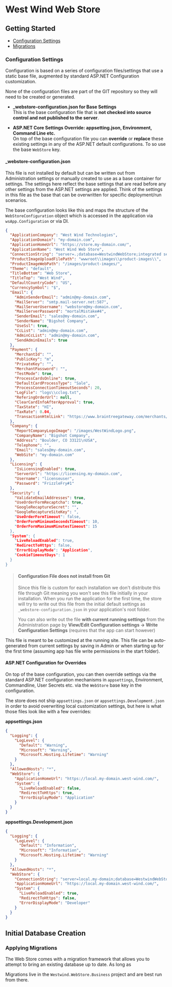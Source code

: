 # West Wind Web Store 

## Getting Started

* [Configuration Settings](#configuration-settings)
* [Migrations](#applying-migrations)





### Configuration Settings
Configuration is based on a series of configuration files/settings that use a static base file, augmented by standard ASP.NET Configuration customization.

None of the configuration files are part of the GIT repository so they will need to be created or generated.

* **_webstore-configuration.json for Base Settings**  
This is the base configuration file that is **not checked into source control and not published to the server**. 

* **ASP.NET Core Settings Override: appsetting.json, Environment, Command Line etc.**  
On top of the base configuration file you can **override** or **replace** these existing settings in any of the ASP.NET default configurations. To so use the base `WebStore` key. 


#### _webstore-configuration.json
This file is not installed by default but can be written out from Administration settings or manually created to use as a base container for settings. The settings here reflect the base settings that are read before any other settings from the ASP.NET settings are applied. Think of the settings in this file as the base that can be overwritten for specific deployment/run scenarios.

The base configuration looks like this and maps the structure of the `WebStoreConfiguration` object which is accessed in the application via `wsApp.Configuration`  or via DI.

```json
{
  "ApplicationCompany": "West Wind Technologies",
  "ApplicationDomain": "my-domain.com",
  "ApplicationHomeUrl": "https://store.my-domain.com/",
  "ApplicationName": "West Wind Web Store",
  "ConnectionString": "server=.;database=WestwindWebStore;integrated security=yes;encrypt=false;",
  "ProductImageUploadFilePath": "wwwroot\\images\\product-images\\",
  "ProductImageWebPath": "/images/product-images/",
  "Theme": "default",
  "TitleBottom": "Web Store",
  "TitleTop": "West Wind",
  "DefaultCountryCode": "US",
  "CurrencySymbol": "$",
  "Email": {
    "AdminSenderEmail": "admin@my-domain.com",
    "MailServer": "smtp.mail-server.net:587",
    "MailServerUsername": "webstore@my-domain.com",
    "MailServerPassword": "mortalMistake#4",
    "SenderEmail": "sales@my-domain.com",
    "SenderName": "Bigshot Company",
    "UseSsl": true,
    "CcList": "admin@my-domain.com",
    "AdminCcList": "admin@my-domain.com",
    "SendAdminEmails": true
  },
  "Payment": {
    "MerchantId": "",
    "PublicKey": "m",
    "PrivateKey": "",
    "MerchantPassword": "",
    "TestMode": true,
    "ProcessCardsOnline": true,
    "DefaultCardProcessType": "Sale",
    "ProcessConnectionTimeoutSeconds": 20,
    "LogFile": "logs\\cclog.txt",
    "ReferingOrderUrl": null,
    "ClearCardInfoAfterApproval": true,
    "TaxState": "HI",
    "TaxRate": 0.04,
    "TransactionHtmlLink": "https://www.braintreegateway.com/merchants/{1}/transactions/{0}"
  },
  "Company": {
    "ReportCompanyLogoImage": "/images/WestWindLogo.png",
    "CompanyName": "Bigshot Company",
    "Address": "Boulder, CO 33121\nUSA",
    "Telephone": "",
    "Email": "sales@my-domain.com",
    "WebSite": "my-domain.com"
  },
  "Licensing": {
    "IsLicensingEnabled": true,
    "ServerUrl": "https://licensing.my-domain.com",
    "Username": "licenseuser",
    "Password": "FrizzleFry#1"
  },
  "Security": {
    "ValidateEmailAddresses": true,
    "UseOrderFormRecaptcha": true,
    "GoogleRecaptureSecret": "",
    "GoogleRecaptureSiteKey": ",
    "UseOrderFormTimeout": false,
    "OrderFormMinimumSecondsTimeout": 10,
    "OrderFormMaximumMinutesTimeout": 15
  },
  "System": {
    "LiveReloadEnabled": true,
    "RedirectToHttps": false,
    "ErrorDisplayMode": "Application",
    "CookieTimeoutDays": 1
  }
}
```

> #### Configuration File does not install from Git
> Since this file is custom for each installation we don't distribute this file through Git meaning you won't see this file initially in your installation. When you run the application for the first time, the store will try to write out this file from the initial default settings as `_webstore-configuration.json` in your application's root folder.
>
> You can also write out the file **with current running settings** from the Administration page by **View/Edit Configuration settings -> Write Configuration Settings** (requires that the app can start however)


This file is meant to be customized at the running site. This file can be auto-generated from current settings by saving in Admin or when starting up for the first time (assuming app has file write permissions in the start folder).

#### ASP.NET Configuration for Overrides
On top of the base configuration, you can then override settings via the standard ASP.NET configuration mechanisms in `appsettings`, Environment, Commandline, User Secrets etc. via the `WebStore` base key in the configuration.

The store does not ship `appsettings.json` or `appsettings.Development.json` in order to avoid overwriting local customization settings, but here is what those files look like with a few overrides:


**appsettings.json**

```json
{
  "Logging": {
    "LogLevel": {
      "Default": "Warning",
      "Microsoft": "Warning",
      "Microsoft.Hosting.Lifetime": "Warning"
    }
  },
  "AllowedHosts": "*",
  "WebStore": {
    "ApplicationHomeUrl": "https://local.my-domain.west-wind.com/",
    "System": {
      "LiveReloadEnabled": false,
      "RedirectToHttps": true,
      "ErrorDisplayMode": "Application"
    }
  }
}
```

**appsettings.Development.json**

```json
{
  "Logging": {
    "LogLevel": {
      "Default": "Information",
      "Microsoft": "Information",
      "Microsoft.Hosting.Lifetime": "Warning"
    }
  },
  "AllowedHosts": "*",
  "WebStore": {
    "ConnectionString": "server=local.my-domain;database=WestwindWebStore;integrated security=yes;encrypt=false;",
    "ApplicationHomeUrl": "https://local.my-domain.west-wind.com/",
    "System": {
      "LiveReloadEnabled": true,
      "RedirectToHttps": false,
      "ErrorDisplayMode": "Developer"
    }
  }
}
```

## Initial Database Creation



### Applying Migrations
The Web Store comes with a migration framework that allows you to attempt to bring an existing database up to date. As long as 

Migrations live in the `Westwind.WebStore.Business` project and are best run from there.


